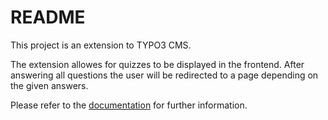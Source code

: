 # README

This project is an extension to TYPO3 CMS.

The extension allowes for quizzes to be displayed in the frontend. After answering all questions the user will be redirected to a page depending on the given answers.

Please refer to the [documentation](https://docs.typo3.org/typo3cms/extensions/easyquiz/) for further information.
